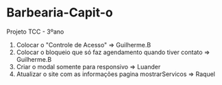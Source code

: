 # Barbearia-Capit-o
Projeto TCC - 3ºano


1. Colocar o "Controle de Acesso" => Guilherme.B 
2. Colocar o bloqueio que só faz agendamento quando tiver contato => Guilherme.B
3. Criar o modal somente para responsivo => Luander 
4. Atualizar o site com as informações pagina mostrarServicos => Raquel 